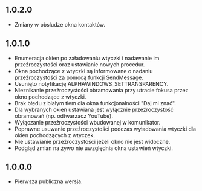 1.0.2.0
-----
* Zmiany w obsłudze okna kontaktów.

1.0.1.0
-----
* Enumeracja okien po załadowaniu wtyczki i nadawanie im przeźroczystości oraz ustawianie nowych procedur.
* Okna pochodzące z wtyczki są informowane o nadaniu przeźroczystości za pomocą funkcji SendMessage.
* Usunięto notyfikację ALPHAWINDOWS_SETTRANSPARENCY.
* Nieznikanie przeźroczystości obramowania przy utracie fokusa przez okno pochodzące z wtyczki.
* Brak błędu z białym tłem dla okna funkcjonalności "Daj mi znać".
* Dla wybranych okien ustawiana jest wyłącznie przeźroczystość obramowań (np. odtwarzacz YouTube).
* Wyłączanie przeźroczystości wbudowanej w komunikator.
* Poprawne usuwanie przeźroczystości podczas wyładowania wtyczki dla okien pochodzących z wtyczek.
* Nie ustawianie przeźroczystości jeżeli okno nie jest widoczne.
* Podgląd zmian na żywo nie uwzględnia okna ustawień wtyczki.

1.0.0.0
-----
* Pierwsza publiczna wersja.